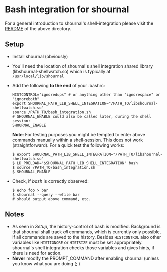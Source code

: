 
# Bash integration for shournal

For a general introduction to shournal's shell-integration
please visit the
[README](https://github.com/tycho-kirchner/shournal/tree/master/shell-integration-scripts)
of the above directory.


## Setup
* Install shournal (obviously)
* You'll need the location of shournal's shell integration shared library
 (libshournal-shellwatch.so) which is typically at `/usr/local/lib/shournal`
* Add the following **to the end** of your .bashrc:
  ```
  HISTCONTROL="ignoredups" # or anything other than "ignorespace" or "ignoreboth"
  export SHOURNAL_PATH_LIB_SHELL_INTEGRATION="/PATH_TO/libshournal-shellwatch.so"                                                                                              
  source /PATH_TO/bash_integration.sh                                                                                                                                                        
  # SHOURNAL_ENABLE could also be called later, during the shell session:
  SHOURNAL_ENABLE
  ```
  **Note**: For testing purposes you might be tempted to enter above commands
  manually within a shell-session. This does not work (straightforward).
  For a quick test the following works:
  ```
  $ export SHOURNAL_PATH_LIB_SHELL_INTEGRATION="/PATH_TO/libshournal-shellwatch.so"
  $ LD_PRELOAD="$SHOURNAL_PATH_LIB_SHELL_INTEGRATION" bash
  $ source /PATH_TO/bash_integration.sh
  $ SHOURNAL_ENABLE
  ```

* Check, if *bash* is correctly observed:  
  ```
  $ echo foo > bar
  $ shournal --query --wfile bar
  # should output above command, etc.
  ```

## Notes
* As seen in *Setup*, the history-control of bash is modified. Background
  is that shournal shall track *all* commands, which is currently
  only possible, if all commands are saved to the history.
  Besides `HISTCONTROL` also
  other variables like `HISTIGNORE` or `HISTSIZE` must be set appropriately.
  shournal's shell integration checks those variables and gives hints, if
  there is need for action.
* **Never** modify the PROMPT_COMMAND after enabling shournal
  (unless you know what you are doing (; )
